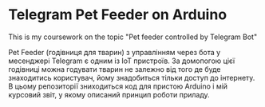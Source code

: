 # Telegram Pet Feeder on Arduino
This is my coursework on the topic "Pet feeder controlled by Telegram Bot"

Pet Feeder (годівниця для тварин) з управлінням через бота у месенджері Telegram є одним із IoT пристроїв. 
За домопогою цієї годівниці можна годувати тварин не залежно від того де буде знаходитись користувач, йому знадобиться тільки доступ до інтернету.
В цьому репозиторії зниходиться код для пристою Arduino і мій курсовий звіт, у якому описаний принцип роботи приладу.
